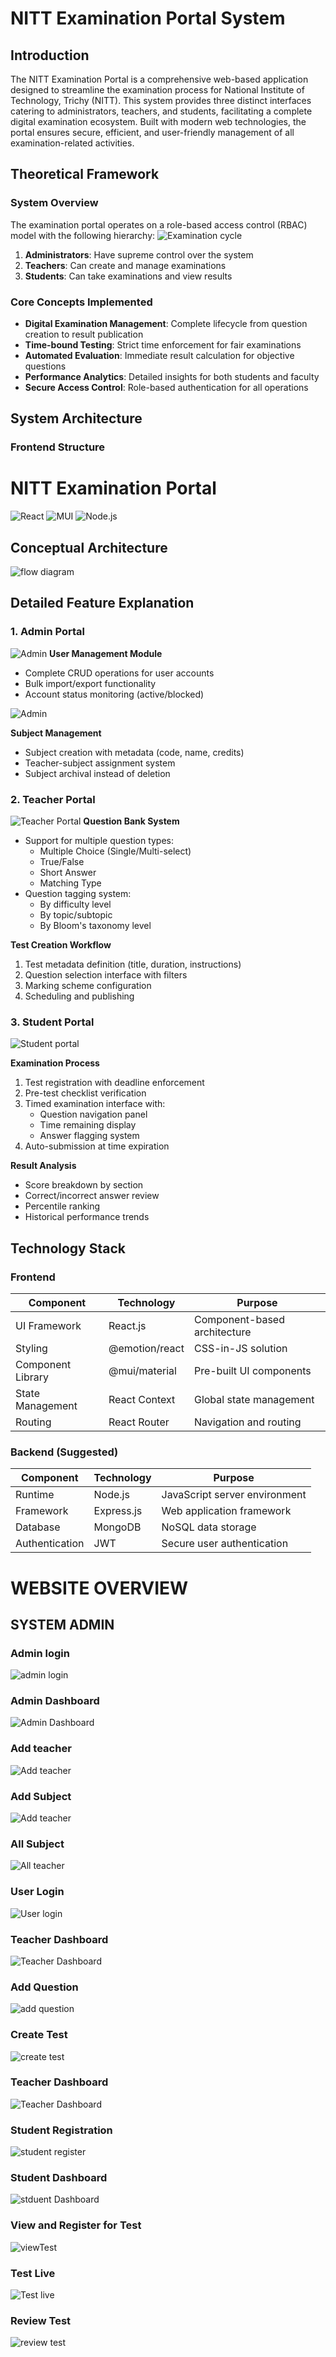 # NITT Examination Portal System

## Introduction
The NITT Examination Portal is a comprehensive web-based application designed to streamline the examination process for National Institute of Technology, Trichy (NITT). This system provides three distinct interfaces catering to administrators, teachers, and students, facilitating a complete digital examination ecosystem. Built with modern web technologies, the portal ensures secure, efficient, and user-friendly management of all examination-related activities.

## Theoretical Framework

### System Overview
The examination portal operates on a role-based access control (RBAC) model with the following hierarchy:
![Examination cycle](./admin/public/1.png)

1. **Administrators**: Have supreme control over the system
2. **Teachers**: Can create and manage examinations
3. **Students**: Can take examinations and view results

### Core Concepts Implemented
- **Digital Examination Management**: Complete lifecycle from question creation to result publication
- **Time-bound Testing**: Strict time enforcement for fair examinations
- **Automated Evaluation**: Immediate result calculation for objective questions
- **Performance Analytics**: Detailed insights for both students and faculty
- **Secure Access Control**: Role-based authentication for all operations

## System Architecture

### Frontend Structure
# NITT Examination Portal

![React](https://img.shields.io/badge/React-20232A?style=for-the-badge&logo=react&logoColor=61DAFB)
![MUI](https://img.shields.io/badge/MUI-007FFF?style=for-the-badge&logo=mui&logoColor=white)
![Node.js](https://img.shields.io/badge/Node.js-339933?style=for-the-badge&logo=nodedotjs&logoColor=white)
## Conceptual Architecture

![flow diagram](./admin/public/8.png)

## Detailed Feature Explanation

### 1. Admin Portal
![Admin](./admin/public/9.png)
**User Management Module**
- Complete CRUD operations for user accounts
- Bulk import/export functionality
- Account status monitoring (active/blocked)
  
![Admin](./admin/public/10.png)

**Subject Management**
- Subject creation with metadata (code, name, credits)
- Teacher-subject assignment system
- Subject archival instead of deletion

### 2. Teacher Portal

![Teacher Portal](./admin/public/2.png)
**Question Bank System**
- Support for multiple question types:
  - Multiple Choice (Single/Multi-select)
  - True/False
  - Short Answer
  - Matching Type
- Question tagging system:
  - By difficulty level
  - By topic/subtopic
  - By Bloom's taxonomy level

**Test Creation Workflow**
1. Test metadata definition (title, duration, instructions)
2. Question selection interface with filters
3. Marking scheme configuration
4. Scheduling and publishing

### 3. Student Portal

![Student portal](./admin/public/3.png)

**Examination Process**
1. Test registration with deadline enforcement
2. Pre-test checklist verification
3. Timed examination interface with:
   - Question navigation panel
   - Time remaining display
   - Answer flagging system
4. Auto-submission at time expiration

**Result Analysis**
- Score breakdown by section
- Correct/incorrect answer review
- Percentile ranking
- Historical performance trends

## Technology Stack

### Frontend
| Component | Technology | Purpose |
|-----------|------------|---------|
| UI Framework | React.js | Component-based architecture |
| Styling | @emotion/react | CSS-in-JS solution |
| Component Library | @mui/material | Pre-built UI components |
| State Management | React Context | Global state management |
| Routing | React Router | Navigation and routing |

### Backend (Suggested)
| Component | Technology | Purpose |
|-----------|------------|---------|
| Runtime | Node.js | JavaScript server environment |
| Framework | Express.js | Web application framework |
| Database | MongoDB | NoSQL data storage |
| Authentication | JWT | Secure user authentication |

# WEBSITE OVERVIEW
## SYSTEM ADMIN
### Admin login

![admin login](./teacher-student/public/1.png)

### Admin Dashboard

![Admin Dashboard](./teacher-student/public/2.png)


### Add teacher

![Add teacher](./teacher-student/public/addteach.png)


### Add Subject
![Add teacher](./teacher-student/public/addsub.png)

### All Subject

![All teacher](./teacher-student/public/showsub.png)


### User Login

![User login](./teacher-student/public/userlog.png)


### Teacher Dashboard
 
![Teacher Dashboard](./teacher-student/public/teachdash.png)


### Add Question

![add question](./teacher-student/public/addque.png)


### Create Test

![create test](./teacher-student/public/createtst.png)


### Teacher Dashboard

![Teacher Dashboard](./teacher-student/public/teachdash.png)


### Student Registration

![student register](./teacher-student/public/stdreg.png)


### Student Dashboard

![stduent Dashboard](./teacher-student/public/stdash.png)


### View and Register for Test

![viewTest](https://github.com/user-attachments/assets/eb12af16-937c-4e30-9d41-b98f74306ad4)


### Test Live

![Test live](./teacher-student/public/testlive.png)


### Review Test

![review test](./teacher-student/public/cmplttst.png)


